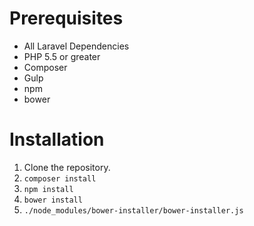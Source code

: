 # Prerequisites

* All Laravel Dependencies
* PHP 5.5 or greater
* Composer
* Gulp
* npm
* bower

# Installation

1. Clone the repository.
2. `composer install`
3. `npm install`
4. `bower install`
5. `./node_modules/bower-installer/bower-installer.js`
